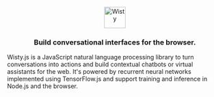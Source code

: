 <p align='center'>
    <img src="../master/assets/logo-large.png?raw=true" alt="Wisty" height="50"/>
</p>

<h3 align='center'>
    Build conversational interfaces for the browser.
</h3>

Wisty.js is a JavaScript natural language processing library to turn conversations into actions and
build contextual chatbots or virtual assistants for the web.
It's powered by recurrent neural networks implemented using TensorFlow.js and support training and 
inference in Node.js and the browser.
